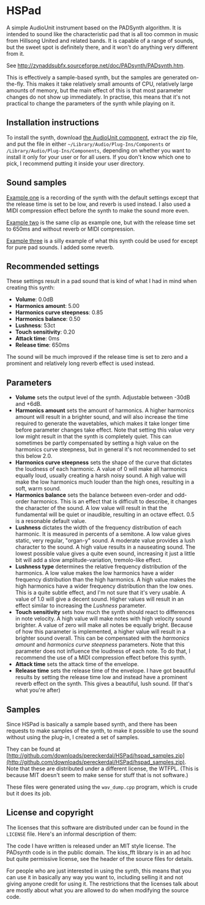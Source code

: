 # HSPad

A simple AudioUnit instrument based on the PADSynth algorithm. It is
intended to sound like the characteristic pad that is all too common
in music from Hillsong United and related bands. It is capable of a
range of sounds, but the sweet spot is definitely there, and it won't
do anything very different from it.

See <http://zynaddsubfx.sourceforge.net/doc/PADsynth/PADsynth.htm>.

This is effectively a sample-based synth, but the samples are
generated on-the-fly. This makes it take relatively small amounts of
CPU, relatively large amounts of memory, but the main effect of this
is that most parameter changes do not show up immediately. In
practise, this means that it's not practical to change the parameters
of the synth while playing on it.

## Installation instructions

To install the synth, download
[the AudioUnit component](https://github.com/pereckerdal/HSPad/releases/download/v1.0/HSPad.component.zip),
extract the zip file, and put the file in either
`~/Library/Audio/Plug-Ins/Components` or
`/Library/Audio/Plug-Ins/Components`, depending on whether you want
to install it only for your user or for all users. If you don't know
which one to pick, I recommend putting it inside your user directory.

## Sound samples

[Example one](http://github.com/downloads/pereckerdal/HSPad/Pad1.mp3)
is a recording of the synth with the default settings except that the
release time is set to be low, and reverb is used instead. I also used
a MIDI compression effect before the synth to make the sound more even.

[Example two](http://github.com/downloads/pereckerdal/HSPad/Pad2.mp3)
is the same clip as example one, but with the release time set to
650ms and without reverb or MIDI compression.

[Example three](http://github.com/downloads/pereckerdal/HSPad/Pad3.mp3)
is a silly example of what this synth could be used for except for
pure pad sounds. I added some reverb.

## Recommended settings

These settings result in a pad sound that is kind of what I had in
mind when creating this synth:

* **Volume**: 0.0dB
* **Harmonics amount**: 5.00
* **Harmonics curve steepness**: 0.85
* **Harmonics balance**: 0.50
* **Lushness**: 53ct
* **Touch sensitivity**: 0.20
* **Attack time**: 0ms
* **Release time**: 650ms

The sound will be much improved if the release time is set to zero
and a prominent and relatively long reverb effect is used instead.

## Parameters

* **Volume** sets the output level of the synth. Adjustable between
  -30dB and +6dB.
* **Harmonics amount** sets the amount of harmonics. A higher
  harmonics amount will result in a brighter sound, and will also
  increase the time required to generate the wavetables, which
  makes it take longer time before parameter changes take effect.
  Note that setting this value very low might result in that the
  synth is completely quiet. This can sometimes be partly
  compensated by setting a high value on the harmonics curve
  steepness, but in general it's not recommended to set this below
  2.0.
* **Harmonics curve steepness** sets the shape of the curve that
  dictates the loudness of each harmonic. A value of 0 will make all
  harmonics equally loud, usually creating a harsh noisy sound. A
  high value will make the low harmonics much louder than the high
  ones, resulting in a soft, warm sound.
* **Harmonics balance** sets the balance between even-order and
  odd-order harmonics. This is an effect that is difficult to
  describe, it changes the character of the sound. A low value will
  result in that the fundamental will be quiet or inaudible,
  resulting in an octave effect. 0.5 is a resonable default value.
* **Lushness** dictates the width of the frequency distribution of
  each harmonic. It is measured in percents of a semitone. A low
  value gives static, very regular, "organ-y" sound. A moderate value
  provides a lush character to the sound. A high value results in a
  nauseating sound. The lowest possible value gives a quite even
  sound, increasing it just a little bit will add a slow
  amplitude-variation, tremolo-like effect.
* **Lushness type** determines the relative frequency distribution of
  the harmonics. A low value makes the low harmonics have a wider
  frequency distribution than the high harmonics. A high value makes
  the high harmonics have a wider frequency distribution than the low
  ones. This is a quite subtle effect, and I'm not sure that it's
  very usable. A value of 1.0 will give a decent sound. Higher values
  will result in an effect similar to increasing the *Lushness*
  parameter.
* **Touch sensitivity** sets how much the synth should react to
  differences in note velocity. A high value will make notes with
  high velocity sound brighter. A value of zero will make all notes
  be equally bright. Because of how this parameter is implemented,
  a higher value will result in a brighter sound overall. This can be
  compensated with the *harmonics amount* and *harmonics curve*
  *steepness* parameters. Note that this parameter does not influence
  the loudness of each note. To do that, I recommend the use of a
  MIDI compression effect before this synth.
* **Attack time** sets the attack time of the envelope.
* **Release time** sets the release time of the envelope. I have
  got beautiful results by setting the release time low and instead
  have a prominent reverb effect on the synth. This gives a
  beautiful, lush sound. (If that's what you're after)

## Samples

Since HSPad is basically a sample based synth, and there has been
requests to make samples of the synth, to make it possible to use
the sound without using the plug-in, I created a set of samples.

They can be found at 
[http://github.com/downloads/pereckerdal/HSPad/hspad_samples.zip](http://github.com/downloads/pereckerdal/HSPad/hspad_samples.zip).
Note that these are distributed under a different license, the WTFPL.
(This is because MIT doesn't seem to make sense for stuff that is not
software.)

These files were generated using the `wav_dump.cpp` program, which
is crude but it does its job.

## License and copyright

The licenses that this software are distributed under can be found in
the `LICENSE` file. Here's an informal description of them:

The code I have written is released under an MIT style license. The
PADsynth code is in the public domain. The kiss_fft library is in an
ad hoc but quite permissive license, see the header of the source
files for details.

For people who are just interested in using the synth, this means
that you can use it in basically any way you want to, including
selling it and not giving anyone credit for using it. The
restrictions that the licenses talk about are mostly about what you
are allowed to do when modifying the source code.
